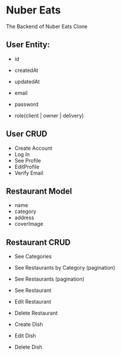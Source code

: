# Nuber Eats

The Backend of Nuber Eats Clone
## User Entity: 

- id
- createdAt
- updatedAt

- email
- password
- role(client | owner | delivery)

## User CRUD

- Create Account
- Log In
- See Profile
- EditProfile
- Verify Email

## Restaurant Model 

- name
- category 
- address
- coverImage

## Restaurant CRUD

- See Categories
- See Restaurants by Category (pagination)
- See Restaurants (pagination)
- See Restaurant

- Edit Restaurant
- Delete Restaurant 

- Create Dish
- Edit Dish 
- Delete Dish